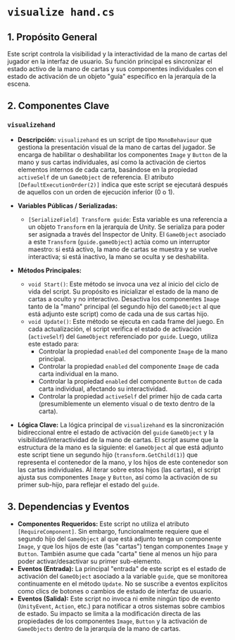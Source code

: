 # `visualize hand.cs`

## 1. Propósito General
Este script controla la visibilidad y la interactividad de la mano de cartas del jugador en la interfaz de usuario. Su función principal es sincronizar el estado activo de la mano de cartas y sus componentes individuales con el estado de activación de un objeto "guía" específico en la jerarquía de la escena.

## 2. Componentes Clave

### `visualizehand`
-   **Descripción:** `visualizehand` es un script de tipo `MonoBehaviour` que gestiona la presentación visual de la mano de cartas del jugador. Se encarga de habilitar o deshabilitar los componentes `Image` y `Button` de la mano y sus cartas individuales, así como la activación de ciertos elementos internos de cada carta, basándose en la propiedad `activeSelf` de un `GameObject` de referencia. El atributo `[DefaultExecutionOrder(2)]` indica que este script se ejecutará después de aquellos con un orden de ejecución inferior (0 o 1).

-   **Variables Públicas / Serializadas:**
    -   `[SerializeField] Transform guide`: Esta variable es una referencia a un objeto `Transform` en la jerarquía de Unity. Se serializa para poder ser asignada a través del Inspector de Unity. El `GameObject` asociado a este `Transform` (`guide.gameObject`) actúa como un interruptor maestro: si está activo, la mano de cartas se muestra y se vuelve interactiva; si está inactivo, la mano se oculta y se deshabilita.

-   **Métodos Principales:**
    -   `void Start()`: Este método se invoca una vez al inicio del ciclo de vida del script. Su propósito es inicializar el estado de la mano de cartas a oculto y no interactivo. Desactiva los componentes `Image` tanto de la "mano" principal (el segundo hijo del `GameObject` al que está adjunto este script) como de cada una de sus cartas hijo.
    -   `void Update()`: Este método se ejecuta en cada frame del juego. En cada actualización, el script verifica el estado de activación (`activeSelf`) del `GameObject` referenciado por `guide`. Luego, utiliza este estado para:
        *   Controlar la propiedad `enabled` del componente `Image` de la mano principal.
        *   Controlar la propiedad `enabled` del componente `Image` de cada carta individual en la mano.
        *   Controlar la propiedad `enabled` del componente `Button` de cada carta individual, afectando su interactividad.
        *   Controlar la propiedad `activeSelf` del primer hijo de cada carta (presumiblemente un elemento visual o de texto dentro de la carta).

-   **Lógica Clave:**
    La lógica principal de `visualizehand` es la sincronización bidireccional entre el estado de activación del `guide` `GameObject` y la visibilidad/interactividad de la mano de cartas. El script asume que la estructura de la mano es la siguiente: el `GameObject` al que está adjunto este script tiene un segundo hijo (`transform.GetChild(1)`) que representa el contenedor de la mano, y los hijos de este contenedor son las cartas individuales. Al iterar sobre estos hijos (las cartas), el script ajusta sus componentes `Image` y `Button`, así como la activación de su primer sub-hijo, para reflejar el estado del `guide`.

## 3. Dependencias y Eventos
-   **Componentes Requeridos:** Este script no utiliza el atributo `[RequireComponent]`. Sin embargo, funcionalmente requiere que el segundo hijo del `GameObject` al que está adjunto tenga un componente `Image`, y que los hijos de este (las "cartas") tengan componentes `Image` y `Button`. También asume que cada "carta" tiene al menos un hijo para poder activar/desactivar su primer sub-elemento.
-   **Eventos (Entrada):** La principal "entrada" de este script es el estado de activación del `GameObject` asociado a la variable `guide`, que se monitorea continuamente en el método `Update`. No se suscribe a eventos explícitos como clics de botones o cambios de estado de interfaz de usuario.
-   **Eventos (Salida):** Este script no invoca ni emite ningún tipo de evento (`UnityEvent`, `Action`, etc.) para notificar a otros sistemas sobre cambios de estado. Su impacto se limita a la modificación directa de las propiedades de los componentes `Image`, `Button` y la activación de `GameObjects` dentro de la jerarquía de la mano de cartas.